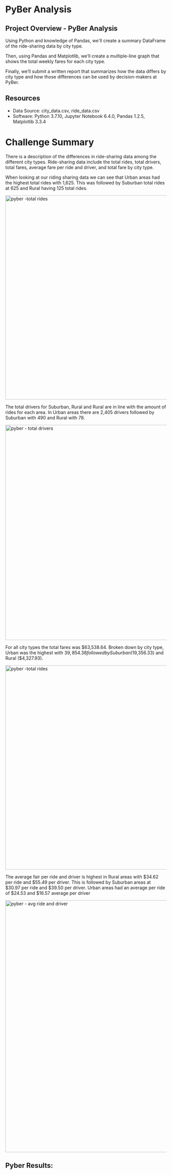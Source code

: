 # PyBer Analysis

## Project Overview - PyBer Analysis

Using Python and knowledge of Pandas, we'll create a summary DataFrame of the ride-sharing data by city type. 

Then, using Pandas and Matplotlib, we’ll create a multiple-line graph that shows the total weekly fares for each city type. 

Finally, we’ll submit a written report that summarizes how the data differs by city type and how those differences can be used by decision-makers at PyBer.


## Resources
-  Data Source: city_data.csv, ride_data.csv
-  Software:  Python 3.7.10,  Jupyter Notebook 6.4.0, Pandas 1.2.5, Matplotlib 3.3.4


# Challenge Summary

There is a description of the differences in ride-sharing data among the different city types. 
Ride-sharing data include the total rides, total drivers, total fares, average fare per ride and driver, and total fare by city type. 


When looking at our riding sharing data we can see that Urban areas had the highest total rides with 1,625.  This was followed by Suburban total rides at 625 and Rural having 125 total rides.

<img width="638" alt="pyber -total rides" src="https://user-images.githubusercontent.com/691355/127751585-2217cbf0-0c63-422a-97f9-7a0cc9e87307.png">

The total drivers for Suburban, Rural and Rural are in line with the amount of rides for each area.  In Urban areas there are 2,405 drivers followed by Suburban with 490 and Rural with 78.

<img width="672" alt="pyber - total drivers" src="https://user-images.githubusercontent.com/691355/127751813-8fa7d497-8021-47d6-89e5-5ad52464d9b2.png">

For all city types the total fares was $63,538.64.  Broken down by city type, Urban was the highest with $39,854.38 followed by Suburban ($19,356.33) and Rural ($4,327.93).

<img width="638" alt="pyber -total rides" src="https://user-images.githubusercontent.com/691355/127751901-287a4072-fad3-4849-a9f8-0da28b97625e.png">

The average fair per ride and driver is highest in Rural areas with $34.62 per ride and $55.49 per driver.  This is followed by Suburban areas at $30.97 per ride and $39.50 per driver.  Urban areas had an average per ride of $24.53 and $16.57 average per driver

<img width="787" alt="pyber - avg ride and driver" src="https://user-images.githubusercontent.com/691355/127751991-ad8ceb90-b0d3-46fa-a439-77b8b677ecc0.png">






##  Pyber Results:
